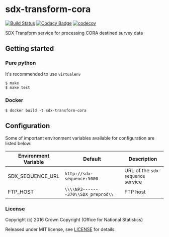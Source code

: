 # sdx-transform-cora

[![Build Status](https://travis-ci.org/ONSdigital/sdx-transform-cora.svg?branch=develop)](https://travis-ci.org/ONSdigital/sdx-transform-cora) [![Codacy Badge](https://api.codacy.com/project/badge/Grade/44fcadd8590e402b9308a1d85c4e3777)](https://www.codacy.com/app/ons-sdc/sdx-transform-cora?utm_source=github.com&amp;utm_medium=referral&amp;utm_content=ONSdigital/sdx-transform-cora&amp;utm_campaign=Badge_Grade) [![codecov](https://codecov.io/gh/ONSdigital/sdx-transform-cora/branch/develop/graph/badge.svg)](https://codecov.io/gh/ONSdigital/sdx-transform-cora)

SDX Transform service for processing CORA destined survey data

## Getting started

### Pure python

It's recommended to use ``virtualenv``

```shell
$ make
$ make test
```

### Docker

```shell
$ docker build -t sdx-transform-cora
```

## Configuration

Some of important environment variables available for configuration are listed below:

| Environment Variable    | Default                               | Description
|-------------------------|---------------------------------------|----------------
| SDX_SEQUENCE_URL        | `http://sdx-sequence:5000`            | URL of the ``sdx-sequence`` service
| FTP_HOST                | `\\\\NP3-------370\\SDX_preprod\\`    | FTP host

### License

Copyright (c) 2016 Crown Copyright (Office for National Statistics)

Released under MIT license, see [LICENSE](LICENSE) for details.
